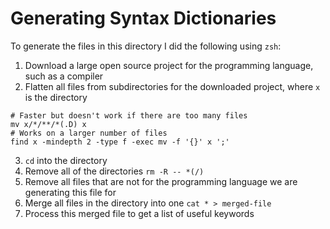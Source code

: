 # Generating Syntax Dictionaries

To generate the files in this directory I did the following using `zsh`:
1. Download a large open source project for the programming language, such as a compiler
2. Flatten all files from subdirectories for the downloaded project, where `x` is the directory
```
# Faster but doesn't work if there are too many files
mv x/*/**/*(.D) x
# Works on a larger number of files
find x -mindepth 2 -type f -exec mv -f '{}' x ';'
```
3. `cd` into the directory
4. Remove all of the directories `rm -R -- *(/)`
5. Remove all files that are not for the programming language we are generating this file for
6. Merge all files in the directory into one `cat * > merged-file`
7. Process this merged file to get a list of useful keywords
